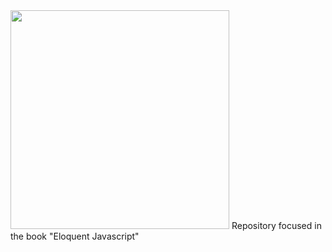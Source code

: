 <img src="https://images-na.ssl-images-amazon.com/images/I/91q8Jx+j6iL.jpg" width="350" style="margin: auto" />
Repository focused in the book "Eloquent Javascript"
